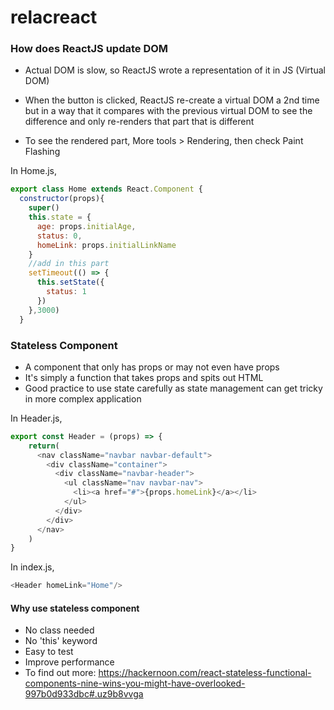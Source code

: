# relacreact

### How does ReactJS update DOM

* Actual DOM is slow, so ReactJS wrote a representation of it in JS (Virtual DOM)

* When the button is clicked, ReactJS re-create a virtual DOM a 2nd time but in a way that it compares with the previous virtual DOM to see the difference and only re-renders that part that is different

* To see the rendered part, More tools > Rendering, then check Paint Flashing

In Home.js,
```javascript
export class Home extends React.Component {
  constructor(props){
    super()
    this.state = {
      age: props.initialAge,
      status: 0,
      homeLink: props.initialLinkName
    }
    //add in this part
    setTimeout(() => {
      this.setState({
        status: 1
      })
    },3000)
  }
```
### Stateless Component
* A component that only has props or may not even have props
* It's simply a function that takes props and spits out HTML
* Good practice to use state carefully as state management can get tricky in more complex application

In Header.js,
```javascript
export const Header = (props) => {
    return(
      <nav className="navbar navbar-default">
        <div className="container">
          <div className="navbar-header">
            <ul className="nav navbar-nav">
              <li><a href="#">{props.homeLink}</a></li>
            </ul>
          </div>
        </div>
      </nav>
    )
}
```
In index.js,
```javascript
<Header homeLink="Home"/>
```
#### Why use stateless component
* No class needed
* No 'this' keyword
* Easy to test
* Improve performance
* To find out more: https://hackernoon.com/react-stateless-functional-components-nine-wins-you-might-have-overlooked-997b0d933dbc#.uz9b8vvga
